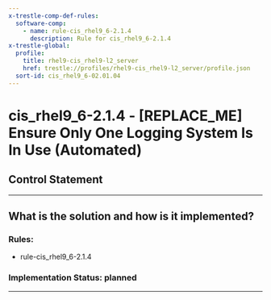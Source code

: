 ```yaml
---
x-trestle-comp-def-rules:
  software-comp:
    - name: rule-cis_rhel9_6-2.1.4
      description: Rule for cis_rhel9_6-2.1.4
x-trestle-global:
  profile:
    title: rhel9-cis_rhel9-l2_server
    href: trestle://profiles/rhel9-cis_rhel9-l2_server/profile.json
  sort-id: cis_rhel9_6-02.01.04
---
```


# cis_rhel9_6-2.1.4 - \[REPLACE_ME\] Ensure Only One Logging System Is In Use (Automated)

## Control Statement

______________________________________________________________________

## What is the solution and how is it implemented?

<!-- For implementation status enter one of: implemented, partial, planned, alternative, not-applicable -->

<!-- Note that the list of rules under ### Rules: is read-only and changes will not be captured after assembly to JSON -->

<!-- Add control implementation description here for control: cis_rhel9_6-2.1.4 -->

### Rules:

  - rule-cis_rhel9_6-2.1.4

### Implementation Status: planned

______________________________________________________________________
